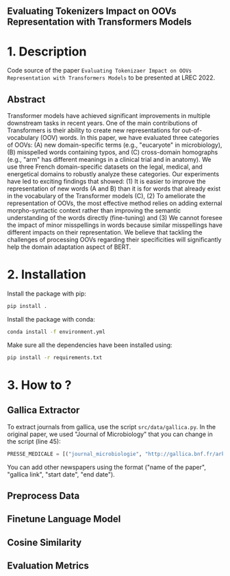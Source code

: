 Evaluating Tokenizers Impact on OOVs Representation with Transformers Models
---

# 1. Description

Code source of the paper ```Evaluating Tokenizaer Impact on OOVs Representation with Transformers Models``` to be presented at LREC 2022.

## Abstract

Transformer models have achieved significant improvements in multiple downstream tasks in recent years. One of the main contributions of Transformers is their ability to create new representations for out-of-vocabulary (OOV) words. In this paper, we have evaluated three categories of OOVs: (A) new domain-specific terms (e.g., "eucaryote" in microbiology), (B) misspelled words containing typos, and (C) cross-domain homographs (e.g., "arm" has different meanings in a clinical trial and in anatomy). We use three French domain-specific datasets on the legal, medical, and energetical domains to robustly analyze these categories. Our experiments have led to exciting findings that showed: (1) It is easier to improve the representation of new words (A and B) than it is for words that already exist in the vocabulary of the Transformer models (C), (2) To ameliorate the representation of OOVs, the most effective method relies on adding external morpho-syntactic context rather than improving the semantic understanding of the words directly (fine-tuning) and (3) We cannot foresee the impact of minor misspellings in words because similar misspellings have different impacts on their representation. We believe that tackling the challenges of processing OOVs regarding their specificities will significantly help the domain adaptation aspect of BERT.

# 2. Installation

Install the package with pip:
```bash
pip install .
```

Install the package with conda:
```bash
conda install -f environment.yml
```

Make sure all the dependencies have been installed using:
```bash
pip install -r requirements.txt
```

# 3. How to ?

## Gallica Extractor

To extract journals from gallica, use the script ``src/data/gallica.py``. In the original paper, we used "Journal of Microbiology" that you can change in the script (line 45):
```python
PRESSE_MEDICALE = [("journal_microbiologie", "http://gallica.bnf.fr/ark:/12148/cb34348753q/date", 1887, 1900)]
```
You can add other newspapers using the format ("name of the paper", "gallica link", "start date", "end date").

## Preprocess Data



## Finetune Language Model


## Cosine Similarity


## Evaluation Metrics



